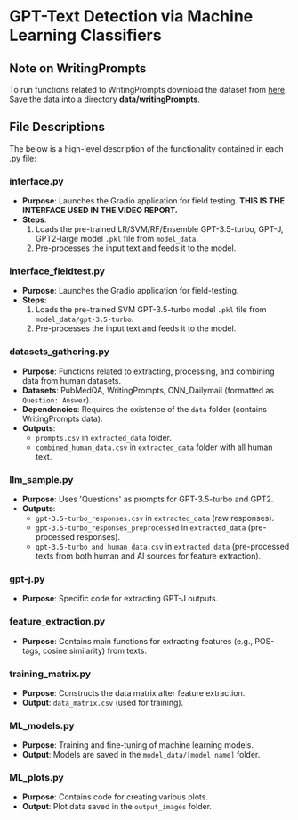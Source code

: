 # GPT-Text Detection via Machine Learning Classifiers

## Note on WritingPrompts
To run functions related to WritingPrompts download the dataset from [here](https://www.kaggle.com/datasets/ratthachat/writing-prompts). Save the data into a directory **data/writingPrompts**.

## File Descriptions
The below is a high-level description of the functionality contained in each .py file:


### interface.py
- **Purpose**: Launches the Gradio application for field testing. **THIS IS THE INTERFACE USED IN THE VIDEO REPORT.**
- **Steps**:
  1. Loads the pre-trained LR/SVM/RF/Ensemble GPT-3.5-turbo, GPT-J, GPT2-large model `.pkl` file from `model_data`.
  2. Pre-processes the input text and feeds it to the model.

### interface_fieldtest.py
- **Purpose**: Launches the Gradio application for field-testing.
- **Steps**:
  1. Loads the pre-trained SVM GPT-3.5-turbo model `.pkl` file from `model_data/gpt-3.5-turbo`.
  2. Pre-processes the input text and feeds it to the model.

### datasets_gathering.py
- **Purpose**: Functions related to extracting, processing, and combining data from human datasets.
- **Datasets**: PubMedQA, WritingPrompts, CNN_Dailymail (formatted as `Question: Answer`).
- **Dependencies**: Requires the existence of the `data` folder (contains WritingPrompts data).
- **Outputs**:
  - `prompts.csv` in `extracted_data` folder.
  - `combined_human_data.csv` in `extracted_data` folder with all human text.

### llm_sample.py
- **Purpose**: Uses 'Questions' as prompts for GPT-3.5-turbo and GPT2.
- **Outputs**:
  - `gpt-3.5-turbo_responses.csv` in `extracted_data` (raw responses).
  - `gpt-3.5-turbo_responses_preprocessed` in `extracted_data` (pre-processed responses).
  - `gpt-3.5-turbo_and_human_data.csv` in `extracted_data` (pre-processed texts from both human and AI sources for feature extraction).

### gpt-j.py
- **Purpose**: Specific code for extracting GPT-J outputs.

### feature_extraction.py
- **Purpose**: Contains main functions for extracting features (e.g., POS-tags, cosine similarity) from texts.

### training_matrix.py
- **Purpose**: Constructs the data matrix after feature extraction.
- **Output**: `data_matrix.csv` (used for training).

### ML_models.py
- **Purpose**: Training and fine-tuning of machine learning models.
- **Output**: Models are saved in the `model_data/[model name]` folder.

### ML_plots.py
- **Purpose**: Contains code for creating various plots.
- **Output**: Plot data saved in the `output_images` folder.


                                          
